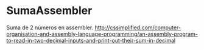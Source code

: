 # SumaAssembler
Suma de 2 números en assembler.
http://cssimplified.com/computer-organisation-and-assembly-language-programming/an-assembly-program-to-read-in-two-decimal-inputs-and-print-out-their-sum-in-decimal
